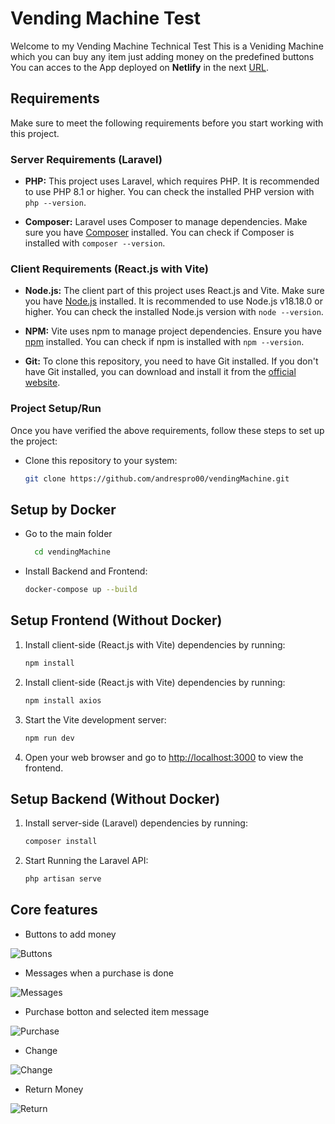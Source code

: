 # Vending Machine Test

Welcome to my Vending Machine Technical Test
This is a Veniding Machine which you can buy any item just adding money on the predefined buttons
You can acces to the App deployed on **Netlify** in the next [URL](https://laravel.com/docs/routing).

## Requirements

Make sure to meet the following requirements before you start working with this project.

### Server Requirements (Laravel)

- **PHP:** This project uses Laravel, which requires PHP. It is recommended to use PHP 8.1 or higher. You can check the installed PHP version with `php --version`.

- **Composer:** Laravel uses Composer to manage dependencies. Make sure you have [Composer](https://getcomposer.org/) installed. You can check if Composer is installed with `composer --version`.

### Client Requirements (React.js with Vite)

- **Node.js:** The client part of this project uses React.js and Vite. Make sure you have [Node.js](https://nodejs.org/) installed. It is recommended to use Node.js v18.18.0 or higher. You can check the installed Node.js version with `node --version`.

- **NPM:** Vite uses npm to manage project dependencies. Ensure you have [npm](https://www.npmjs.com/package/download#download) installed. You can check if npm is installed with `npm --version`.
  
- **Git:** To clone this repository, you need to have Git installed. If you don't have Git installed, you can download and install it from the [official website](https://git-scm.com/).

### Project Setup/Run

Once you have verified the above requirements, follow these steps to set up the project:

- Clone this repository to your system:

   ```sh
   git clone https://github.com/andrespro00/vendingMachine.git
   
## Setup by Docker
- Go to the main folder
  ```sh
    cd vendingMachine
- Install Backend and Frontend:

    ```sh
    docker-compose up --build

## Setup Frontend (**Without Docker**)
   
1. Install client-side (React.js with Vite) dependencies by running:

    ```sh
   npm install

2. Install client-side (React.js with Vite) dependencies by running:

    ```sh
   npm install axios
    
3. Start the Vite development server:

    ```sh
   npm run dev

3. Open your web browser and go to [http://localhost:3000](http://localhost:3000) to view the frontend.

## Setup Backend (**Without Docker**)
1. Install server-side (Laravel) dependencies by running:

    ```sh
   composer install
2. Start Running the Laravel API:

    ```sh
   php artisan serve


## Core features
- Buttons to add money

![Buttons](https://github.com/andrespro00/vendingMachine/assets/61853982/92f922ff-4183-43ca-aae8-328e4653bc4d)


- Messages when a purchase is done

![Messages](https://github.com/andrespro00/vendingMachine/assets/61853982/7100353b-0592-4802-ab42-db49fb6d67ce)


- Purchase botton and selected item message

![Purchase](https://github.com/andrespro00/vendingMachine/assets/61853982/93ad45fb-5ca8-4ae9-b3a1-b63d585ab465)


 - Change

![Change](https://github.com/andrespro00/vendingMachine/assets/61853982/2054e594-bc31-4f62-8f55-77ea4bcd101c)


- Return Money

![Return](https://github.com/andrespro00/vendingMachine/assets/61853982/6fa3dce5-cff8-4e12-ada8-53536f534cc7)

